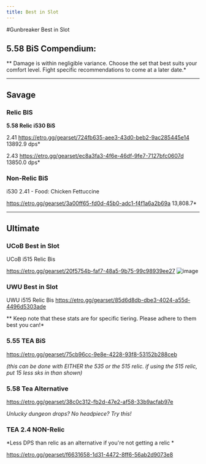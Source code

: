 ```yaml
---
title: Best in Slot
---
```

#Gunbreaker Best in Slot


## 5.58 BiS Compendium: 
** Damage is within negligible variance. Choose the set that best suits your comfort level. Fight specific recommendations to come at a later date.*

--- 

## Savage


### Relic BIS


**5.58 Relic i530 BiS**

2.41 <https://etro.gg/gearset/724fb635-aee3-43d0-beb2-9ac285445e14> 13892.9 dps*

2.43 <https://etro.gg/gearset/ec8a3fa3-4f6e-46df-9fe7-7127bfc0607d> 13850.0 dps*


### Non-Relic BiS

i530 2.41 - Food: Chicken Fettuccine

<https://etro.gg/gearset/3a00ff65-fd0d-45b0-adc1-f4f1a6a2b69a> 13,808.7*

--- 

## Ultimate

### UCoB Best in Slot

UCoB i515 Relic Bis

<https://etro.gg/gearset/20f5754b-faf7-48a5-9b75-99c98939ee27>
![image](https://i.imgur.com/opcbpMJ.png)

### UWU Best in Slot

UWU i515 Relic Bis
<https://etro.gg/gearset/85d6d8db-dbe3-4024-a55d-4496d5303ade>

** Keep note that these stats are for specific tiering. Please adhere to them best you can!*


### 5.55 TEA BiS

<https://etro.gg/gearset/75cb96cc-9e8e-4228-93f8-53152b288ceb>

*(this can be done with EITHER the 535 or the 515 relic. if using the 515 relic, put 15 less sks in than shown)*


### 5.58 Tea Alternative

<https://etro.gg/gearset/38c0c312-fb2d-47e2-af58-33b9acfab97e>

*Unlucky dungeon drops? No headpiece? Try this!*


### TEA 2.4 NON-Relic

*Less DPS than relic as an alternative if you're not getting a relic *

<https://etro.gg/gearset/f6631658-1d31-4472-8ff6-56ab2d9073e8>